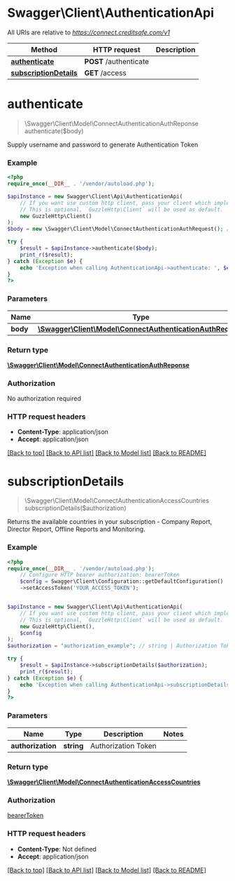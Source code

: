 # Swagger\Client\AuthenticationApi

All URIs are relative to *https://connect.creditsafe.com/v1*

Method | HTTP request | Description
------------- | ------------- | -------------
[**authenticate**](AuthenticationApi.md#authenticate) | **POST** /authenticate | 
[**subscriptionDetails**](AuthenticationApi.md#subscriptiondetails) | **GET** /access | 

# **authenticate**
> \Swagger\Client\Model\ConnectAuthenticationAuthReponse authenticate($body)



Supply username and password to generate Authentication Token

### Example
```php
<?php
require_once(__DIR__ . '/vendor/autoload.php');

$apiInstance = new Swagger\Client\Api\AuthenticationApi(
    // If you want use custom http client, pass your client which implements `GuzzleHttp\ClientInterface`.
    // This is optional, `GuzzleHttp\Client` will be used as default.
    new GuzzleHttp\Client()
);
$body = new \Swagger\Client\Model\ConnectAuthenticationAuthRequest(); // \Swagger\Client\Model\ConnectAuthenticationAuthRequest | 

try {
    $result = $apiInstance->authenticate($body);
    print_r($result);
} catch (Exception $e) {
    echo 'Exception when calling AuthenticationApi->authenticate: ', $e->getMessage(), PHP_EOL;
}
?>
```

### Parameters

Name | Type | Description  | Notes
------------- | ------------- | ------------- | -------------
 **body** | [**\Swagger\Client\Model\ConnectAuthenticationAuthRequest**](../Model/ConnectAuthenticationAuthRequest.md)|  | [optional]

### Return type

[**\Swagger\Client\Model\ConnectAuthenticationAuthReponse**](../Model/ConnectAuthenticationAuthReponse.md)

### Authorization

No authorization required

### HTTP request headers

 - **Content-Type**: application/json
 - **Accept**: application/json

[[Back to top]](#) [[Back to API list]](../../README.md#documentation-for-api-endpoints) [[Back to Model list]](../../README.md#documentation-for-models) [[Back to README]](../../README.md)

# **subscriptionDetails**
> \Swagger\Client\Model\ConnectAuthenticationAccessCountries subscriptionDetails($authorization)



Returns the available countries in your subscription - Company Report, Director Report, Offline Reports and Monitoring.

### Example
```php
<?php
require_once(__DIR__ . '/vendor/autoload.php');
    // Configure HTTP bearer authorization: bearerToken
    $config = Swagger\Client\Configuration::getDefaultConfiguration()
    ->setAccessToken('YOUR_ACCESS_TOKEN');


$apiInstance = new Swagger\Client\Api\AuthenticationApi(
    // If you want use custom http client, pass your client which implements `GuzzleHttp\ClientInterface`.
    // This is optional, `GuzzleHttp\Client` will be used as default.
    new GuzzleHttp\Client(),
    $config
);
$authorization = "authorization_example"; // string | Authorization Token

try {
    $result = $apiInstance->subscriptionDetails($authorization);
    print_r($result);
} catch (Exception $e) {
    echo 'Exception when calling AuthenticationApi->subscriptionDetails: ', $e->getMessage(), PHP_EOL;
}
?>
```

### Parameters

Name | Type | Description  | Notes
------------- | ------------- | ------------- | -------------
 **authorization** | **string**| Authorization Token |

### Return type

[**\Swagger\Client\Model\ConnectAuthenticationAccessCountries**](../Model/ConnectAuthenticationAccessCountries.md)

### Authorization

[bearerToken](../../README.md#bearerToken)

### HTTP request headers

 - **Content-Type**: Not defined
 - **Accept**: application/json

[[Back to top]](#) [[Back to API list]](../../README.md#documentation-for-api-endpoints) [[Back to Model list]](../../README.md#documentation-for-models) [[Back to README]](../../README.md)

